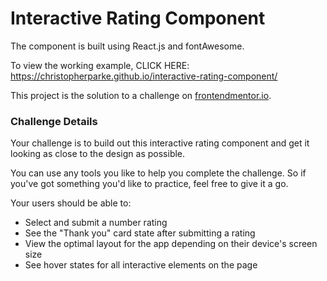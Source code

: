# Interactive Rating Component

The component is built using React.js and fontAwesome.

To view the working example, CLICK HERE: <a href='https://christopherparke.github.io/interactive-rating-component/' target='_blank'>https://christopherparke.github.io/interactive-rating-component/</a>

This project is the solution to a challenge on [frontendmentor.io](https://www.frontendmentor.io/challenges/interactive-rating-component-koxpeBUmI).


### Challenge Details
Your challenge is to build out this interactive rating component and get it looking as close to the design as possible.

You can use any tools you like to help you complete the challenge. So if you've got something you'd like to practice, feel free to give it a go.

Your users should be able to:

- Select and submit a number rating
- See the "Thank you" card state after submitting a rating
- View the optimal layout for the app depending on their device's screen size
- See hover states for all interactive elements on the page







